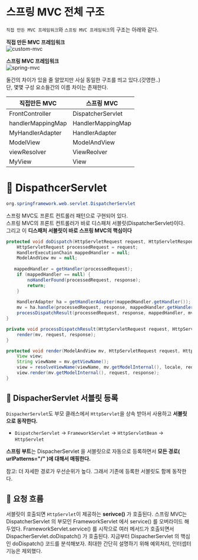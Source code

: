스프링 MVC 전체 구조
=====================

`직접 만든 MVC 프레임워크`와 `스프링 MVC 프레임워크`의 구조는 아래와 같다.   
    
**직접 만든 MVC 프레임워크**      
![custom-mvc](https://user-images.githubusercontent.com/50267433/126873927-e39e18b6-06a8-414b-9c21-9e6561d39ac5.PNG)

**스프링 MVC 프레임워크**    
![spring-mvc](https://user-images.githubusercontent.com/50267433/126873936-e90358e2-10ac-4b6e-9343-6d0c20c523fd.PNG)


둘간의 차이가 있을 줄 알았지만 사실 동일한 구조를 띄고 있다.(갓영한..)    
단, 몇몇 구성 요소들간의 이름 차이는 존재한다.     
  
|직접만든 MVC|스프링 MVC|
|-----------|----------|
|FrontController|DispatcherServlet|
|handlerMappingMap|HandlerMappingMap|
|MyHandlerAdapter|HandlerAdapter|
|ModelView|ModelAndView|
|viewResolver|ViewReolver|
|MyView|View|

# 📘 DispathcerServlet
```java
org.springframework.web.servlet.DispatcherServlet
```
    
스프링 MVC도 프론트 컨트롤러 패턴으로 구현되어 있다.       
스프링 MVC의 프론트 컨트롤러가 바로 디스패처 서블릿(DispatcherServlet)이다.    
그리고 이 **디스패처 서블릿이 바로 스프링 MVC의 핵심이다**   

```java
protected void doDispatch(HttpServletRequest request, HttpServletResponse response) throws Exception {
    HttpServletRequest processedRequest = request;
    HandlerExecutionChain mappedHandler = null;
    ModelAndView mv = null;
    
   mappedHandler = getHandler(processedRequest);                                // 1. 핸들러 조회
    if (mappedHandler == null) {
        noHandlerFound(processedRequest, response);
        return;
    }
    
    HandlerAdapter ha = getHandlerAdapter(mappedHandler.getHandler());          // 2. 핸들러 어댑터 조회 - 핸들러를 처리할 수 있는 어댑터
    mv = ha.handle(processedRequest, response, mappedHandler.getHandler());     // 3. 핸들러 어댑터 실행 -> 4. 핸들러 어댑터를 통해 핸들러 실행 -> 5. ModelAndView 반환
    processDispatchResult(processedRequest, response, mappedHandler, mv, dispatchException);
}

private void processDispatchResult(HttpServletRequest request, HttpServletResponse response, HandlerExecutionChain mappedHandler, ModelAndView mv, Exception exception) throws Exception {
    render(mv, request, response);                                              // 뷰 렌더링 호출
}

protected void render(ModelAndView mv, HttpServletRequest request, HttpServletResponse response) throws Exception {
    View view;
    String viewName = mv.getViewName();
    view = resolveViewName(viewName, mv.getModelInternal(), locale, request);   // 6. 뷰 리졸버를 통해서 뷰 찾기, 7. View 반환
    view.render(mv.getModelInternal(), request, response);                      // 8. 뷰 렌더링
}
```
 
## 📖 DispacherServlet 서블릿 등록
`DispacherServlet`도 부모 클래스에서 `HttpServlet`을 상속 받아서 사용하고 **서블릿으로 동작한다.**   

* `DispatcherServlet` -> `FrameworkServlet` -> `HttpServletBean` -> `HttpServlet`    
        
**스프링 부트**는 DispacherServlet 을 서블릿으로 자동으로 등록하면서 
**모든 경로( urlPatterns="/" )에 대해서 매핑한다.**      
    
참고: 더 자세한 경로가 우선순위가 높다. 그래서 기존에 등록한 서블릿도 함께 동작한다.
      
## 📖 요청 흐름
서블릿이 호출되면 `HttpServlet`이 제공하는 **serivce()** 가 호출된다.
스프링 MVC는 DispatcherServlet 의 부모인 FrameworkServlet 에서 service() 를 오버라이드 해두었다.
FrameworkServlet.service() 를 시작으로 여러 메서드가 호출되면서
DispacherServlet.doDispatch() 가 호출된다.
지금부터 DispacherServlet 의 핵심인 doDispatch() 코드를 분석해보자. 최대한 간단히 설명하기
위해 예외처리, 인터셉터 기능은 제외했다.

